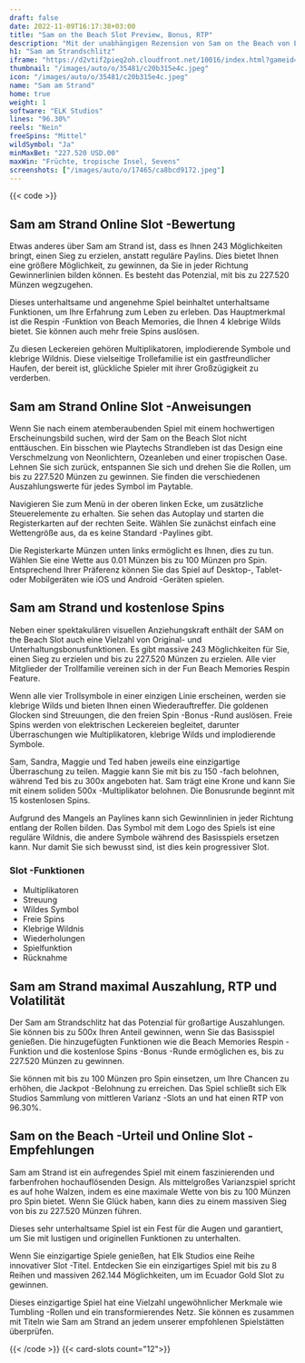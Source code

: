 ```yaml
---
draft: false
date: 2022-11-09T16:17:38+03:00
title: "Sam on the Beach Slot Preview, Bonus, RTP"
description: "Mit der unabhängigen Rezension von Sam on the Beach von Elk können Sie kostenlos oder echtes Geld spielen und hier einen Bonus erhalten!"
h1: "Sam am Strandschlitz"
iframe: "https://d2vtif2pieq2oh.cloudfront.net/10016/index.html?gameid=10016&operatorid=44&currency=EUR&language=en_gb&mode=demo&device=mobile&capi=https%3A%2F%2Fgc1-stage.contentmedia.eu%2Fcapi"
thumbnail: "/images/auto/o/35481/c20b315e4c.jpeg"
icon: "/images/auto/o/35481/c20b315e4c.jpeg"
name: "Sam am Strand"
home: true
weight: 1
software: "ELK Studios"
lines: "96.30%"
reels: "Nein"
freeSpins: "Mittel"
wildSymbol: "Ja"
minMaxBet: "227.520 USD.00"
maxWin: "Früchte, tropische Insel, Sevens"
screenshots: ["/images/auto/o/17465/ca8bcd9172.jpeg"]
---
```


{{< code >}}<h2>Sam am Strand Online Slot -Bewertung</h2><p>Etwas anderes über Sam am Strand ist, dass es Ihnen 243 Möglichkeiten bringt, einen Sieg zu erzielen, anstatt reguläre Paylins. Dies bietet Ihnen eine größere Möglichkeit, zu gewinnen, da Sie in jeder Richtung Gewinnerlinien bilden können. Es besteht das Potenzial, mit bis zu 227.520 Münzen wegzugehen.</p><p>Dieses unterhaltsame und angenehme Spiel beinhaltet unterhaltsame Funktionen, um Ihre Erfahrung zum Leben zu erleben. Das Hauptmerkmal ist die Respin -Funktion von Beach Memories, die Ihnen 4 klebrige Wilds bietet. Sie können auch mehr freie Spins auslösen.</p><p>Zu diesen Leckereien gehören Multiplikatoren, implodierende Symbole und klebrige Wildnis. Diese vielseitige Trollefamilie ist ein gastfreundlicher Haufen, der bereit ist, glückliche Spieler mit ihrer Großzügigkeit zu verderben.</p><h2>Sam am Strand Online Slot -Anweisungen</h2><p>Wenn Sie nach einem atemberaubenden Spiel mit einem hochwertigen Erscheinungsbild suchen, wird der Sam on the Beach Slot nicht enttäuschen. Ein bisschen wie Playtechs Strandleben ist das Design eine Verschmelzung von Neonlichtern, Ozeanleben und einer tropischen Oase. Lehnen Sie sich zurück, entspannen Sie sich und drehen Sie die Rollen, um bis zu 227.520 Münzen zu gewinnen. Sie finden die verschiedenen Auszahlungswerte für jedes Symbol im Paytable.</p><p>Navigieren Sie zum Menü in der oberen linken Ecke, um zusätzliche Steuerelemente zu erhalten. Sie sehen das Autoplay und starten die Registerkarten auf der rechten Seite. Wählen Sie zunächst einfach eine Wettengröße aus, da es keine Standard -Paylines gibt.</p><p>Die Registerkarte Münzen unten links ermöglicht es Ihnen, dies zu tun. Wählen Sie eine Wette aus 0.01 Münzen bis zu 100 Münzen pro Spin. Entsprechend Ihrer Präferenz können Sie das Spiel auf Desktop-, Tablet- oder Mobilgeräten wie iOS und Android -Geräten spielen.</p><h2>Sam am Strand und kostenlose Spins</h2><p>Neben einer spektakulären visuellen Anziehungskraft enthält der SAM on the Beach Slot auch eine Vielzahl von Original- und Unterhaltungsbonusfunktionen. Es gibt massive 243 Möglichkeiten für Sie, einen Sieg zu erzielen und bis zu 227.520 Münzen zu erzielen. Alle vier Mitglieder der Trollfamilie vereinen sich in der Fun Beach Memories Respin Feature.</p><p>Wenn alle vier Trollsymbole in einer einzigen Linie erscheinen, werden sie klebrige Wilds und bieten Ihnen einen Wiederauftreffer. Die goldenen Glocken sind Streuungen, die den freien Spin -Bonus -Rund auslösen. Freie Spins werden von elektrischen Leckereien begleitet, darunter Überraschungen wie Multiplikatoren, klebrige Wilds und implodierende Symbole.</p><p>Sam, Sandra, Maggie und Ted haben jeweils eine einzigartige Überraschung zu teilen. Maggie kann Sie mit bis zu 150 -fach belohnen, während Ted bis zu 300x angeboten hat. Sam trägt eine Krone und kann Sie mit einem soliden 500x -Multiplikator belohnen. Die Bonusrunde beginnt mit 15 kostenlosen Spins.</p><p>Aufgrund des Mangels an Paylines kann sich Gewinnlinien in jeder Richtung entlang der Rollen bilden. Das Symbol mit dem Logo des Spiels ist eine reguläre Wildnis, die andere Symbole während des Basisspiels ersetzen kann. Nur damit Sie sich bewusst sind, ist dies kein progressiver Slot.</p><h3>
Slot -Funktionen</h3><ul>
<li></span>
Multiplikatoren</li>
<li></span>
Streuung</li>
<li></span>
Wildes Symbol</li>
<li></span>
Freie Spins</li>
<li></span>
Klebrige Wildnis</li>
<li></span>
Wiederholungen</li>
<li></span>
Spielfunktion</li>
<li></span>
Rücknahme</li></ul><h2>Sam am Strand maximal Auszahlung, RTP und Volatilität</h2><p>Der Sam am Strandschlitz hat das Potenzial für großartige Auszahlungen. Sie können bis zu 500x Ihren Anteil gewinnen, wenn Sie das Basisspiel genießen. Die hinzugefügten Funktionen wie die Beach Memories Respin -Funktion und die kostenlose Spins -Bonus -Runde ermöglichen es, bis zu 227.520 Münzen zu gewinnen.</p><p>Sie können mit bis zu 100 Münzen pro Spin einsetzen, um Ihre Chancen zu erhöhen, die Jackpot -Belohnung zu erreichen. Das Spiel schließt sich Elk Studios Sammlung von mittleren Varianz -Slots an und hat einen RTP von 96.30%.</p><h2>Sam on the Beach -Urteil und Online Slot -Empfehlungen</h2><p>Sam am Strand ist ein aufregendes Spiel mit einem faszinierenden und farbenfrohen hochauflösenden Design. Als mittelgroßes Varianzspiel spricht es auf hohe Walzen, indem es eine maximale Wette von bis zu 100 Münzen pro Spin bietet. Wenn Sie Glück haben, kann dies zu einem massiven Sieg von bis zu 227.520 Münzen führen.</p><p>Dieses sehr unterhaltsame Spiel ist ein Fest für die Augen und garantiert, um Sie mit lustigen und originellen Funktionen zu unterhalten.</p><p>Wenn Sie einzigartige Spiele genießen, hat Elk Studios eine Reihe innovativer Slot -Titel. Entdecken Sie ein einzigartiges Spiel mit bis zu 8 Reihen und massiven 262.144 Möglichkeiten, um im Ecuador Gold Slot zu gewinnen.</p><p>Dieses einzigartige Spiel hat eine Vielzahl ungewöhnlicher Merkmale wie Tumbling -Rollen und ein transformierendes Netz. Sie können es zusammen mit Titeln wie Sam am Strand an jedem unserer empfohlenen Spielstätten überprüfen.</p>{{< /code >}}
{{< card-slots count="12">}}